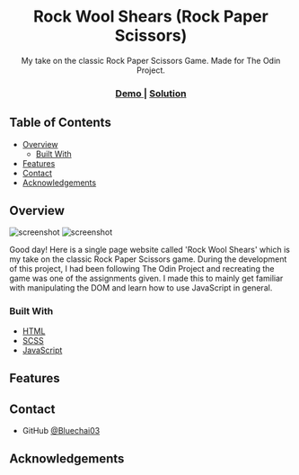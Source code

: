 <!-- Please update value in the {}  -->

<h1 align="center">Rock Wool Shears (Rock Paper Scissors)</h1>

<div align="center">
   My take on the classic Rock Paper Scissors Game. Made for The Odin Project.
</div>

<div align="center">
  <h3>
    <a href="https://github.com/Bluechai03/rock-paper-scissors">
      Demo
    </a>
    <span> | </span>
    <a href="https://rockwoolshears.netlify.app/">
      Solution
    </a>
  </h3>
</div>

<!-- TABLE OF CONTENTS -->

## Table of Contents

- [Overview](#overview)
  - [Built With](#built-with)
- [Features](#features)
- [Contact](#contact)
- [Acknowledgements](#acknowledgements)

<!-- OVERVIEW -->

## Overview

![screenshot](https://i.imgur.com/urnaKm0.png)
![screenshot](https://i.imgur.com/UdzeadW.png)

Good day! Here is a single page website called 'Rock Wool Shears' which is my take on the classic Rock Paper Scissors game. During the development of this project, I had been following The Odin Project and recreating the game was one of the assignments given. I made this to mainly get familiar with manipulating the DOM and learn how to use JavaScript in general.

### Built With

<!-- This section should list any major frameworks that you built your project using. Here are a few examples.-->

- [HTML](https://en.wikipedia.org/wiki/HTML)
- [SCSS](https://sass-lang.com/)
- [JavaScript](https://developer.mozilla.org/en-US/docs/Web/JavaScript)

## Features

<!-- List the features of your application or follow the template. Don't share the figma file here :) -->

## Contact

- GitHub [@Bluechai03](https://github.com/Bluechai03)

<!-- ACKNOWLEDGEMENTS -->

## Acknowledgements
